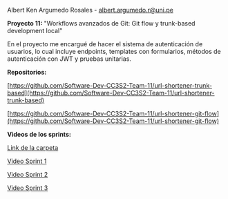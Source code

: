 Albert Ken Argumedo Rosales - albert.argumedo.r@uni.pe

**Proyecto 11:** "Workflows avanzados de Git: Git flow y trunk-based development local"

En el proyecto me encargué de hacer el sistema de autenticación de usuarios, lo cual incluye endpoints, 
templates con formularios, métodos de autenticación con JWT y pruebas unitarias.

**Repositorios:**

[https://github.com/Software-Dev-CC3S2-Team-11/url-shortener-trunk-based](https://github.com/Software-Dev-CC3S2-Team-11/url-shortener-trunk-based)

[https://github.com/Software-Dev-CC3S2-Team-11/url-shortener-git-flow](https://github.com/Software-Dev-CC3S2-Team-11/url-shortener-git-flow)


**Videos de los sprints:**

[Link de la carpeta](https://drive.google.com/drive/folders/13RWD6sEQQhO13_NrkIefeWZ3LTRbGw3D?usp=sharing)

[Video Sprint 1](https://drive.google.com/file/d/1ipr46XLEdPuav72qam_rZQW3C5Agrz_M/view?usp=drive_link)

[Video Sprint 2](https://drive.google.com/file/d/1cVDCZMa3FgHi3V0B4leBp0FyJtLYigUN/view?usp=drive_link)

[Video Sprint 3](https://drive.google.com/file/d/1LY1KMzX9wIvzUipZ1RB9ikz1e-Ha-H_l/view?usp=drive_link)
